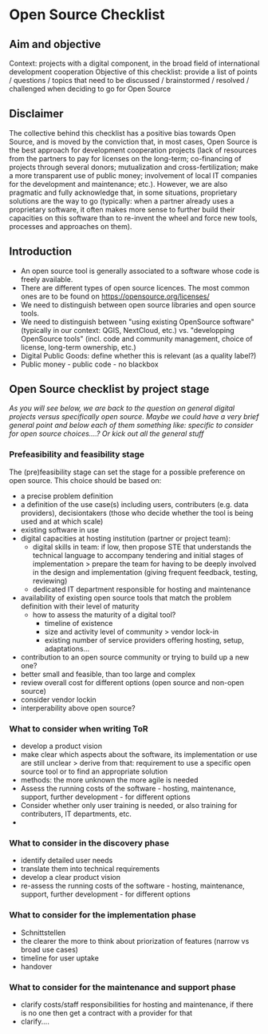 # Open Source Checklist

## Aim and objective

Context: projects with a digital component, in the broad field of international development cooperation
Objective of this checklist: provide a list of points / questions / topics that need to be discussed / brainstormed / resolved / challenged when deciding to go for Open Source

## Disclaimer

The collective behind this checklist has a positive bias towards Open Source, and is moved by the conviction that, in most cases, Open Source is the best approach for development cooperation projects (lack of resources from the partners to pay for licenses on the long-term; co-financing of projects through several donors; mutualization and cross-fertilization; make a more transparent use of public money; involvement of local IT companies for the development and maintenance; etc.). However, we are also pragmatic and fully acknowledge that, in some situations, proprietary solutions are the way to go (typically: when a partner already uses a proprietary software, it often makes more sense to further build their capacities on this software than to re-invent the wheel and force new tools, processes and approaches on them).

## Introduction
* An open source tool is generally associated to a software whose code is freely available. 
* There are different types of open source licences. The most common ones are to be found on https://opensource.org/licenses/
* We need to distinguish between open source libraries and open source tools.
* We need to distinguish between "using existing OpenSource software" (typically in our context: QGIS, NextCloud, etc.) vs. "developping OpenSource tools" (incl. code and community management, choice of license, long-term ownership, etc.)
* Digital Public Goods: define whether this is relevant (as a quality label?)
* Public money - public code - no blackbox


## Open Source checklist by project stage
<em>As you will see below, we are back to the question on general digital projects versus specifically open source. Maybe we could have a very brief general point and below each of them something like: specific to consider for open source choices....? Or kick out all the general stuff</em>


### Prefeasibility and feasibility stage
The (pre)feasibility stage can set the stage for a possible preference on open source. This choice should be based on:
- a precise problem definition
- a definition of the use case(s) including users, contributers (e.g. data providers), decisiontakers (those who decide whether the tool is being used and at which scale)
- existing software in use
- digital capacities at hosting institution (partner or project team):
  - digital skills in team: if low, then propose STE that understands the technical language to accompany tendering and initial stages of implementation > prepare the team for having to be deeply involved in the design and implementation (giving frequent feedback, testing, reviewing)
  - dedicated IT department responsible for hosting and maintenance
- availability of existing open source tools that match the problem definition with their level of maturity
  - how to assess the maturity of a digital tool?
      - timeline of existence
      - size and activity level of community > vendor lock-in
      - existing number of service providers offering hosting, setup, adaptations...
- contribution to an open source community or trying to build up a new one?
- better small and feasible, than too large and complex
- review overall cost for different options (open source and non-open source)
- consider vendor lockin
- interperability above open source?
  
### What to consider when writing ToR
- develop a product vision
- make clear which aspects about the software, its implementation or use are still unclear > derive from that: requirement to use a specific open source tool or to find an appropriate solution
- methods: the more unknown the more agile is needed
- Assess the running costs of the software - hosting, maintenance, support, further development - for different options
- Consider whether only user training is needed, or also training for contributers, IT departments, etc.
- 
### What to consider in the discovery phase
- identify detailed user needs
- translate them into technical requirements
- develop a clear product vision
- re-assess the running costs of the software - hosting, maintenance, support, further development - for different options

### What to consider for the implementation phase
- Schnittstellen
- the clearer the more to think about priorization of features (narrow vs broad use cases)
- timeline for user uptake
- handover 

### What to consider for the maintenance and support phase
- clarify costs/staff responsibilities for hosting and maintenance, if there is no one then get a contract with a provider for that
- clarify....

